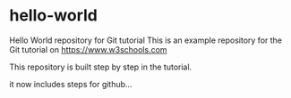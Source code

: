 # hello-world
Hello World repository for Git tutorial
This is an example repository for the Git tutorial on https://www.w3schools.com

This repository is built step by step in the tutorial.

it now includes steps for github...
